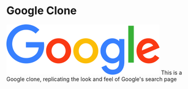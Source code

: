 # Google Clone
![Google logo](./src/assets/media/img/goo-logo.png)
This is a Google clone, replicating the look and feel of Google's search page
